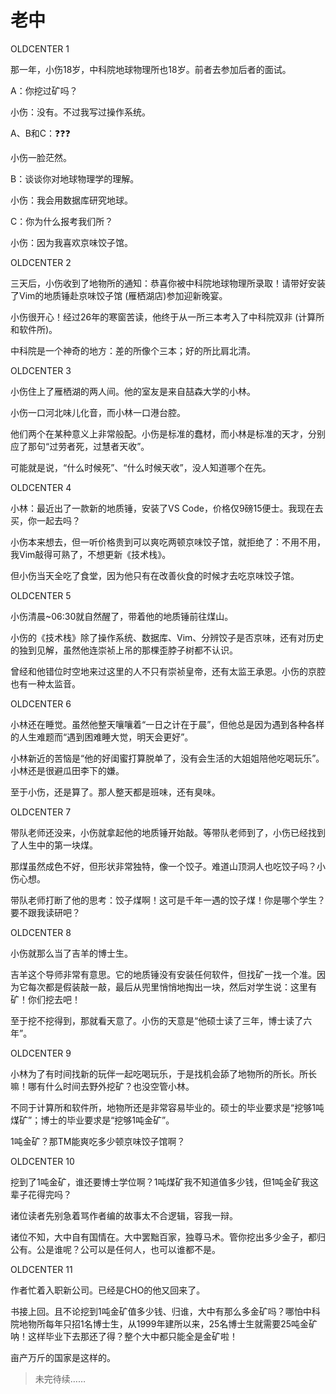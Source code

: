 # 老中

OLDCENTER 1

那一年，小伤18岁，中科院地球物理所也18岁。前者去参加后者的面试。

A：你挖过矿吗？

小伤：没有。不过我写过操作系统。

A、B和C：❓❓❓

小伤一脸茫然。

B：谈谈你对地球物理学的理解。

小伤：我会用数据库研究地球。

C：你为什么报考我们所？

小伤：因为我喜欢京味饺子馆。

OLDCENTER 2

三天后，小伤收到了地物所的通知：恭喜你被中科院地球物理所录取！请带好安装了Vim的地质锤赴京味饺子馆 (雁栖湖店)参加迎新晚宴。

小伤很开心！经过26年的寒窗苦读，他终于从一所三本考入了中科院双非 (计算所和软件所)。

中科院是一个神奇的地方：差的所像个三本；好的所比肩北清。

OLDCENTER 3

小伤住上了雁栖湖的两人间。他的室友是来自喆森大学的小林。

小伤一口河北味儿化音，而小林一口港台腔。

他们两个在某种意义上非常般配。小伤是标准的蠢材，而小林是标准的天才，分别应了那句“过劳者死，过慧者天收”。

可能就是说，“什么时候死”、“什么时候天收”，没人知道哪个在先。

OLDCENTER 4

小林：最近出了一款新的地质锤，安装了VS Code，价格仅9磅15便士。我现在去买，你一起去吗？

小伤本来想去，但一听价格贵到可以爽吃两顿京味饺子馆，就拒绝了：不用不用，我Vim敲得可熟了，不想更新《技术栈》。

但小伤当天全吃了食堂，因为他只有在改善伙食的时候才去吃京味饺子馆。

OLDCENTER 5

小伤清晨~06:30就自然醒了，带着他的地质锤前往煤山。

小伤的《技术栈》除了操作系统、数据库、Vim、分辨饺子是否京味，还有对历史的独到见解，虽然他连崇祯上吊的那棵歪脖子树都不认识。

曾经和他错位时空地来过这里的人不只有崇祯皇帝，还有太监王承恩。小伤的京腔也有一种太监音。

OLDCENTER 6

小林还在睡觉。虽然他整天嚷嚷着“一日之计在于晨”，但他总是因为遇到各种各样的人生难题而“遇到困难睡大觉，明天会更好”。

小林新近的苦恼是“他的好闺蜜打算脱单了，没有会生活的大姐姐陪他吃喝玩乐”。小林还是很避瓜田李下的嫌。

至于小伤，还是算了。那人整天都是班味，还有臭味。

OLDCENTER 7

带队老师还没来，小伤就拿起他的地质锤开始敲。等带队老师到了，小伤已经找到了人生中的第一块煤。

那煤虽然成色不好，但形状非常独特，像一个饺子。难道山顶洞人也吃饺子吗？小伤心想。

带队老师打断了他的思考：饺子煤啊！这可是千年一遇的饺子煤！你是哪个学生？要不跟我读研吧？

OLDCENTER 8

小伤就那么当了吉羊的博士生。

吉羊这个导师非常有意思。它的地质锤没有安装任何软件，但找矿一找一个准。因为它每次都是假装敲一敲，最后从兜里悄悄地掏出一块，然后对学生说：这里有矿！你们挖去吧！

至于挖不挖得到，那就看天意了。小伤的天意是“他硕士读了三年，博士读了六年”。

OLDCENTER 9

小林为了有时间找新的玩伴一起吃喝玩乐，于是找机会舔了地物所的所长。所长嘛！哪有什么时间去野外挖矿？也没空管小林。

不同于计算所和软件所，地物所还是非常容易毕业的。硕士的毕业要求是“挖够1吨煤矿”；博士的毕业要求是“挖够1吨金矿”。

1吨金矿？那TM能爽吃多少顿京味饺子馆啊？

OLDCENTER 10

挖到了1吨金矿，谁还要博士学位啊？1吨煤矿我不知道值多少钱，但1吨金矿我这辈子花得完吗？

诸位读者先别急着骂作者编的故事太不合逻辑，容我一辩。

诸位不知，大中自有国情在。大中罢黜百家，独尊马术。管你挖出多少金子，都归公有。公是谁呢？公可以是任何人，也可以谁都不是。

OLDCENTER 11

作者忙着入职新公司。已经是CHO的他又回来了。

书接上回。且不论挖到1吨金矿值多少钱、归谁，大中有那么多金矿吗？哪怕中科院地物所每年只招1名博士生，从1999年建所以来，25名博士生就需要25吨金矿呐！这样毕业下去那还了得？整个大中都只能全是金矿啦！

亩产万斤的国家是这样的。

> 未完待续……
